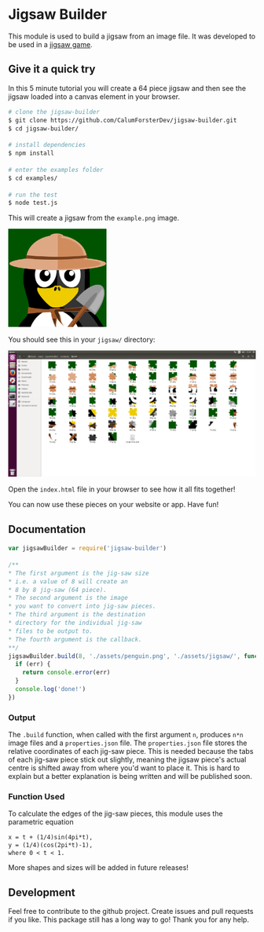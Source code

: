 # Jigsaw Builder
This module is used to build a jigsaw from an image file. It was developed to be used in a [jigsaw game](https://github.com/CalumForsterDev/multiplayer-puzzle-game).

## Give it a quick try
In this 5 minute tutorial you will create a 64 piece jigsaw and then see the jigsaw loaded into a canvas element in your browser.
```sh
# clone the jigsaw-builder
$ git clone https://github.com/CalumForsterDev/jigsaw-builder.git
$ cd jigsaw-builder/

# install dependencies
$ npm install

# enter the examples folder
$ cd examples/

# run the test
$ node test.js
```

This will create a jigsaw from the `example.png` image.

<img src="https://raw.githubusercontent.com/CalumForsterDev/jigsaw-builder/master/examples/example.png" width="200">

You should see this in your `jigsaw/` directory:

<img src="https://raw.githubusercontent.com/CalumForsterDev/jigsaw-builder/master/examples/screenshot.png" width="600">

Open the `index.html` file in your browser to see how it all fits together!

You can now use these pieces on your website or app. Have fun!

## Documentation
```js
var jigsawBuilder = require('jigsaw-builder')

/**
* The first argument is the jig-saw size
* i.e. a value of 8 will create an
* 8 by 8 jig-saw (64 piece).
* The second argument is the image
* you want to convert into jig-saw pieces.
* The third argument is the destination
* directory for the individual jig-saw
* files to be output to.
* The fourth argument is the callback.
**/
jigsawBuilder.build(8, './assets/penguin.png', './assets/jigsaw/', function (err) => {
  if (err) {
    return console.error(err)
  }
  console.log('done!')
})
```

### Output
The `.build` function, when called with the first argument `n`, produces `n*n` image files and a `properties.json` file. The `properties.json` file stores the relative coordinates of each jig-saw piece. This is needed because the tabs of each jig-saw piece stick out slightly, meaning the jigsaw piece's actual centre is shifted away from where you'd want to place it. This is hard to explain but a better explanation is being written and will be published soon.

### Function Used
To calculate the edges of the jig-saw pieces, this module uses the parametric equation
```
x = t + (1/4)sin(4pi*t),
y = (1/4)(cos(2pi*t)-1),
where 0 < t < 1.
```
More shapes and sizes will be added in future releases!

## Development
Feel free to contribute to the github project. Create issues and pull requests if you like. This package still has a long way to go! Thank you for any help.
